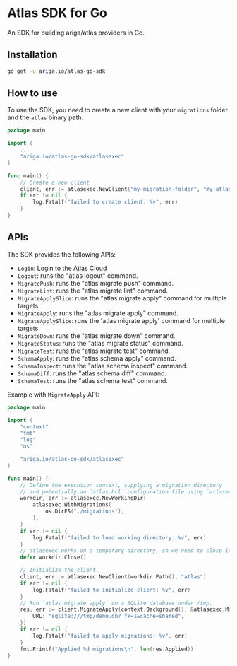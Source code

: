 # Atlas SDK for Go

An SDK for building ariga/atlas providers in Go.

## Installation

```bash
go get -u ariga.io/atlas-go-sdk
```

## How to use

To use the SDK, you need to create a new client with your `migrations` folder and the `atlas` binary path.

```go
package main

import (
    ...
    "ariga.io/atlas-go-sdk/atlasexec"
)

func main() {
    // Create a new client
    client, err := atlasexec.NewClient("my-migration-folder", "my-atlas-cli-path")
    if err != nil {
        log.Fatalf("failed to create client: %v", err)
    }
}
```

## APIs

The SDK provides the following APIs:

- `Login`: Login to the [Atlas Cloud](https://atlasgo.cloud/)
- `Logout`: runs the "atlas logout" command.
- `MigratePush`: runs the "atlas migrate push" command.
- `MigrateLint`: runs the "atlas migrate lint" command.
- `MigrateApplySlice`: runs the "atlas migrate apply" command for multiple targets.
- `MigrateApply`: runs the "atlas migrate apply" command.
- `MigrateApplySlice`: runs the 'atlas migrate apply' command for multiple targets.
- `MigrateDown`: runs the "atlas migrate down" command.
- `MigrateStatus`: runs the "atlas migrate status" command.
- `MigrateTest`: runs the "atlas migrate test" command.
- `SchemaApply`: runs the "atlas schema apply" command.
- `SchemaInspect`: runs the "atlas schema inspect" command.
- `SchemaDiff`: runs the "atlas schema diff" command.
- `SchemaTest`: runs the "atlas schema test" command.

Example with `MigrateApply` API:

```go
package main

import (
    "context"
    "fmt"
    "log"
    "os"

    "ariga.io/atlas-go-sdk/atlasexec"
)

func main() {
    // Define the execution context, supplying a migration directory
    // and potentially an `atlas.hcl` configuration file using `atlasexec.WithHCL`.
    workdir, err := atlasexec.NewWorkingDir(
        atlasexec.WithMigrations(
            os.DirFS("./migrations"),
        ),
    )
    if err != nil {
        log.Fatalf("failed to load working directory: %v", err)
    }
    // atlasexec works on a temporary directory, so we need to close it
    defer workdir.Close()

    // Initialize the client.
    client, err := atlasexec.NewClient(workdir.Path(), "atlas")
    if err != nil {
        log.Fatalf("failed to initialize client: %v", err)
    }
    // Run `atlas migrate apply` on a SQLite database under /tmp.
    res, err := client.MigrateApply(context.Background(), &atlasexec.MigrateApplyParams{
        URL: "sqlite:///tmp/demo.db?_fk=1&cache=shared",
    })
    if err != nil {
        log.Fatalf("failed to apply migrations: %v", err)
    }
    fmt.Printf("Applied %d migrations\n", len(res.Applied))
}
```